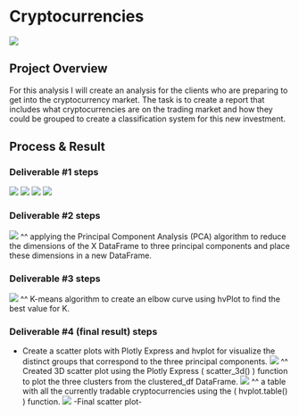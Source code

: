 # Cryptocurrencies
![](https://user-images.githubusercontent.com/101672943/186331543-6f996dbf-0a7c-4302-a638-9c2ef9513bac.jpeg)

## Project Overview
For this analysis I will create an analysis for the clients who are preparing to get into the cryptocurrency market.
The task is to create a report that includes what cryptocurrencies are on the trading market and how they could be grouped to create a classification system for this new investment.

## Process & Result
### Deliverable #1 steps
![](https://user-images.githubusercontent.com/101672943/186333105-4d5f0a6d-efb5-4ad6-81af-98639c5a2f6d.png)
![](https://user-images.githubusercontent.com/101672943/186333228-77466ec9-8fa0-4d8d-8f41-2f9c920763e5.png)
![](https://user-images.githubusercontent.com/101672943/186333265-ca8c56ea-e802-447a-8f2d-3eea6b4a91ff.png)
![](https://user-images.githubusercontent.com/101672943/186333300-a0a458fe-a1b3-49c3-8e75-c4371ce179d1.png)

### Deliverable #2 steps
![](https://user-images.githubusercontent.com/101672943/186333592-42b01d1f-c0be-410e-a2f1-6683a03534b5.png)
^^ applying the Principal Component Analysis (PCA) algorithm to reduce the dimensions of the X DataFrame to three principal components and place these dimensions in a new DataFrame.

### Deliverable #3 steps
![](https://user-images.githubusercontent.com/101672943/186334074-48dac891-feca-4204-985c-247cf9979416.png)
^^ K-means algorithm to create an elbow curve using hvPlot to find the best value for K.

### Deliverable #4 (final result) steps
* Create a scatter plots with Plotly Express and hvplot for visualize the distinct groups that correspond to the three principal components.
![](https://user-images.githubusercontent.com/101672943/186334330-f37c1d10-916c-4be7-8e0c-fba2c80e35cd.png)
^^ Created 3D scatter plot using the Plotly Express ( scatter_3d() ) function to plot the three clusters from the clustered_df DataFrame.
![](https://user-images.githubusercontent.com/101672943/186334631-a7db0e71-df86-41d0-abb2-479c402533f7.png)
^^ a table with all the currently tradable cryptocurrencies using the ( hvplot.table() ) function.
![](https://user-images.githubusercontent.com/101672943/186334726-e9cf5828-c6ec-49ff-a481-1e6772dfedd4.png)
-Final scatter plot-


